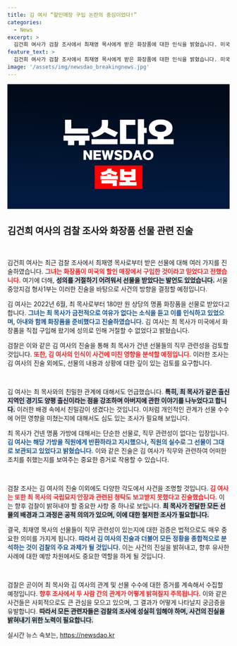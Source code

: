 ```yaml
---
title: 김 여사 “할인매장 구입 논란의 중심이었다!”
categories:
  - News
excerpt: >
  김건희 여사가 검찰 조사에서 최재영 목사에게 받은 화장품에 대한 인식을 밝혔습니다. 미국에서 사온 것이라며 선물의 성격을 회피하는 진술에 궁금증이 증폭되고 있습니다. 과연 이 사건의 결말은?
feature_text: >
  김건희 여사가 검찰 조사에서 최재영 목사에게 받은 화장품에 대한 인식을 밝혔습니다. 미국에서 사온 것이라며 선물의 성격을 회피하는 진술에 궁금증이 증폭되고 있습니다. 과연 이 사건의 결말은?
image: '/assets/img/newsdao_breakingnews.jpg'
---
```


<p><img src="/assets/img/newsdao_breakingnews.jpg" alt="cryptoinkorea 속보" /></p>

<h2 data-ke-size="size26">김건희 여사의 검찰 조사와 화장품 선물 관련 진술</h2>

<p data-ke-size="size16">&nbsp;</p>

<p>김건희 여사는 최근 검찰 조사에서 최재영 목사로부터 받은 선물에 대해 여러 가지를 진술하였습니다. <b><span style="color: #ee2323;">그녀는 화장품이 미국의 할인 매장에서 구입한 것이라고 믿었다고 전했습니다.</span></b> 여기에 더해, <b><span style="background-color: #21538527;">성의를 거절하기 어려워서 선물을 받았다는 발언도 있었습니다.</span></b> 서울중앙지검 형사1부는 이러한 진술을 바탕으로 사건의 방향을 결정할 예정입니다.</p>

<p>김 여사는 2022년 6월, 최 목사로부터 180만 원 상당의 명품 화장품을 선물로 받았다고 합니다. <b><span style="color: #1a5490;">그녀는 최 목사가 금전적으로 여유가 없다는 소식을 듣고 이를 인식하고 있었으며, 아내와 함께 화장품을 준비했다고 진술하였습니다.</span></b> 김 여사는 최 목사가 미국에서 화장품을 직접 구입해 왔기에 성의로 인해 거절할 수 없었다고 밝혔습니다.</p>

<p>검찰은 이와 같은 김 여사의 진술을 통해 최 목사가 건넨 선물들의 직무 관련성을 검토할 것입니다. <b><span style="color: #ee2323;">또한, 김 여사의 인식이 사건에 미친 영향을 분석할 예정입니다.</span></b> 이러한 조사는 김 여사의 진술 외에도, 선물의 내용과 상황에 대한 깊이 있는 검토를 요구합니다.</p>

<p data-ke-size="size16">&nbsp;</p>

<p>김 여사는 최 목사와의 친밀한 관계에 대해서도 언급했습니다. <b><span style="background-color: #21538527;">특히, 최 목사가 같은 출신 지역인 경기도 양평 출신이라는 점을 강조하며 아버지에 관한 이야기를 나누었다고 합니다.</span></b> 이러한 배경 속에서 친밀감이 생겼다는 것입니다. 이처럼 개인적인 관계가 선물 수수에 어떤 영향을 미쳤는지에 대해서도 심도 있는 조사가 필요해 보입니다.</p>

<p>최 목사가 건넨 명품 가방에 대해서는 단순한 선물로, 직무 관련성이 없다는 입장입니다. <b><span style="color: #1a5490;">김 여사는 해당 가방을 직원에게 반환하라고 지시했으나, 직원의 실수로 그 선물이 그대로 보관되고 있었다고 밝혔습니다.</span></b> 이와 같은 진술은 김 여사가 직무와 관련하여 어떠한 조치를 취했는지를 보여주는 중요한 증거로 작용할 수 있습니다.</p>

<p data-ke-size="size16">&nbsp;</p>

<p>검찰 조사는 김 여사의 진술 이외에도 다양한 각도에서 사건을 조명할 것입니다. <b><span style="color: #ee2323;">김 여사는 또한 최 목사의 국립묘지 안장과 관련된 청탁도 보고받지 못했다고 진술했습니다.</span></b> 이는 향후 검찰이 밝혀내야 할 중요한 사항 중 하나로 보입니다. <b><span style="background-color: #21538527;">최 목사가 전달한 모든 선물의 배경과 그 과정은 공적 의의가 있으며, 이에 대한 철저한 조사가 필요합니다.</span></b></p>

<p>결국, 최재영 목사의 선물들이 직무 관련성이 있는지에 대한 검증은 법적으로도 매우 중요한 의미를 가지게 됩니다. <b><span style="color: #1a5490;">따라서 김 여사의 진술과 더불어 모든 정황을 종합적으로 분석하는 것이 검찰의 주요 과제가 될 것입니다.</span></b> 이는 사건의 진실을 밝혀내고, 향후 유사한 사례에 대한 예방 차원에서도 중요한 역할을 하게 될 것입니다.</p>

<p data-ke-size="size16">&nbsp;</p>

<p>검찰은 곧이어 최 목사와 김 여사의 관계 및 선물 수수에 대한 증거를 계속해서 수집할 예정입니다. <b><span style="color: #ee2323;">향후 조사에서 두 사람 간의 관계가 어떻게 밝혀질지 주목됩니다.</span></b> 이와 같은 사건들은 사회적으로도 큰 관심을 모으고 있으며, 그 결과가 어떻게 나타날지 궁금증을 유발합니다. <b><span style="background-color: #21538527;">따라서 모든 관련자들은 검찰의 조사에 성실히 임해야 하며, 사건의 진실을 밝혀내기 위한 노력이 필요합니다.</span></b></p>
실시간 뉴스 속보는, <a href="https://newsdao.kr" rel="dofollow">https://newsdao.kr</a>


